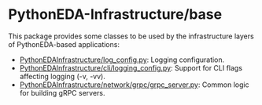 # PythonEDA-Infrastructure/base

This package provides some classes to be used by the infrastructure layers of PythonEDA-based applications:
- [PythonEDAInfrastructure/log_config.py](PythonEDAInfrastructure/_log_config.py): Logging configuration.
- [PythonEDAInfrastructure/cli/logging_config.py](PythonEDAInfrastructure/cli/logging_config.py "LoggingConfig"): Support for CLI flags affecting logging (-v, -vv).
- [PythonEDAInfrastructure/network/grpc/grpc_server.py](PythonEDAInfrastructure/network/grpc/grpc_server.py "GrpcServer"): Common logic for building gRPC servers.

